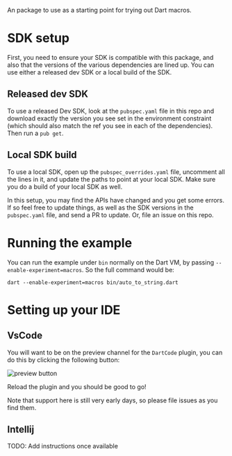 An package to use as a starting point for trying out Dart macros.

# SDK setup

First, you need to ensure your SDK is compatible with this package, and also
that the versions of the various dependencies are lined up. You can use
either a released dev SDK or a local build of the SDK.

## Released dev SDK

To use a released Dev SDK, look at the `pubspec.yaml` file in this repo and
download exactly the version you see set in the environment constraint (which
should also match the ref you see in each of the dependencies). Then run a
`pub get`.

## Local SDK build

To use a local SDK, open up the `pubspec_overrides.yaml` file, uncomment all the
lines in it, and update the paths to point at your local SDK. Make sure you do
a build of your local SDK as well.

In this setup, you may find the APIs have changed and you get some errors. If so
feel free to update things, as well as the SDK versions in the `pubspec.yaml`
file, and send a PR to update. Or, file an issue on this repo.

# Running the example

You can run the example under `bin` normally on the Dart VM, by passing
`--enable-experiment=macros`. So the full command would be:

`dart --enable-experiment=macros bin/auto_to_string.dart`

# Setting up your IDE

## VsCode

You will want to be on the preview channel for the `DartCode` plugin, you can
do this by clicking the following button:

![preview button](https://github.com/jakemac53/macros_example/blob/main/images/preview_button.png)

Reload the plugin and you should be good to go!

Note that support here is still very early days, so please file issues as you
find them.

## Intellij

TODO: Add instructions once available
